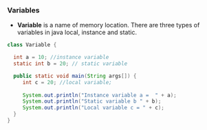 ### Variables

* __Variable__ is a name of memory location. There are three types of variables in java local, instance and static.

```java
class Variable {

  int a = 10; //instance variable
  static int b = 20; // static variable

  public static void main(String args[]) {
     int c = 20; //local variable;
     
     System.out.println("Instance variable a =  " + a);
     System.out.println("Static variable b " + b);
     System.out.println("Local variable c = " + c);
  }
}
```